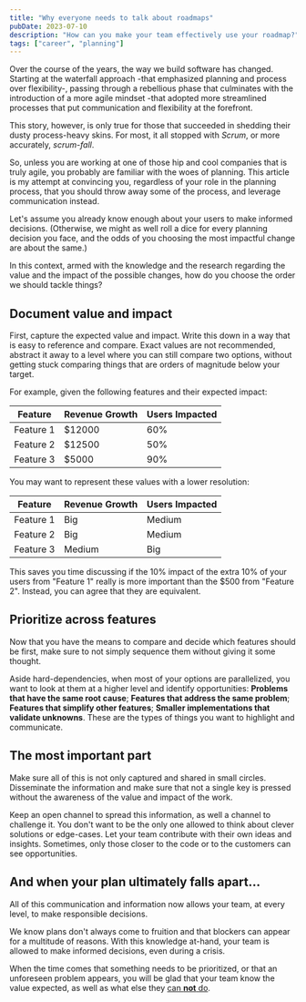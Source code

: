 ```yaml
---
title: "Why everyone needs to talk about roadmaps"
pubDate: 2023-07-10
description: "How can you make your team effectively use your roadmap?"
tags: ["career", "planning"]
---
```

Over the course of the years, the way we build software has changed.
Starting at the waterfall approach -that emphasized planning and process over flexibility-, passing through a rebellious phase that culminates with the introduction of a more agile mindset -that adopted more streamlined processes that put communication and flexibility at the forefront.

This story, however, is only true for those that succeeded in shedding their dusty process-heavy skins. For most, it all stopped with *Scrum*, or more accurately, *scrum-fall*.

So, unless you are working at one of those hip and cool companies that is truly agile, you probably are familiar with the woes of planning. This article is my attempt at convincing you, regardless of your role in the planning process, that you should throw away some of the process, and leverage communication instead.

Let's assume you already know enough about your users to make informed decisions. (Otherwise, we might as well roll a dice for every planning decision you face, and the odds of you choosing the most impactful change are about the same.)

In this context, armed with the knowledge and the research regarding the value and the impact of the possible changes, how do you choose the order we should tackle things?

## Document value and impact

First, capture the expected value and impact. Write this down in a way that is easy to reference and compare. Exact values are not recommended, abstract it away to a level where you can still compare two options, without getting stuck comparing things that are orders of magnitude below your target.

For example, given the following features and their expected impact:

| Feature | Revenue Growth | Users Impacted |
| --- | --- | --- |
| Feature 1 | $12000 | 60% |
| Feature 2 | $12500 | 50% |
| Feature 3 | $5000 | 90% |

You may want to represent these values with a lower resolution:

| Feature | Revenue Growth | Users Impacted |
| --- | --- | --- |
| Feature 1 | Big | Medium |
| Feature 2 | Big | Medium |
| Feature 3 | Medium | Big |

This saves you time discussing if the 10% impact of the extra 10% of your users from "Feature 1" really is more important than the $500 from "Feature 2". Instead, you can agree that they are equivalent.

## Prioritize across features

Now that you have the means to compare and decide which features should be first, make sure to not simply sequence them without giving it some thought.

Aside hard-dependencies, when most of your options are parallelized, you want to look at them at a higher level and identify opportunities: **Problems that have the same root cause**; **Features that address the same problem**; **Features that simplify other features**; **Smaller implementations that validate unknowns**. These are the types of things you want to highlight and communicate.

## The most important part

Make sure all of this is not only captured and shared in small circles. Disseminate the information and make sure that not a single key is pressed without the awareness of the value and impact of the work.

Keep an open channel to spread this information, as well a channel to challenge it. You don't want to be the only one allowed to think about clever solutions or edge-cases. Let your team contribute with their own ideas and insights. Sometimes, only those closer to the code or to the customers can see opportunities.

## And when your plan ultimately falls apart...

All of this communication and information now allows your team, at every level, to make responsible decisions.

We know plans don't always come to fruition and that blockers can appear for a multitude of reasons. With this knowledge at-hand, your team is allowed to make informed decisions, even during a crisis.

When the time comes that something needs to be prioritized, or that an unforeseen problem appears, you will be glad that your team know the value expected, as well as what else they [can **not** do](https://taylor.town/shave-a-yak).